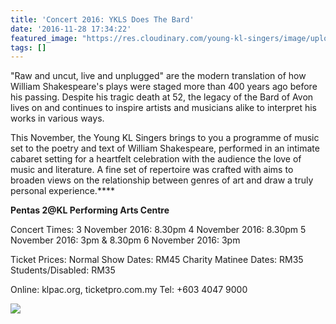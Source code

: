 ```yaml
---
title: 'Concert 2016: YKLS Does The Bard'
date: '2016-11-28 17:34:22'
featured_image: "https://res.cloudinary.com/young-kl-singers/image/upload/c_fill,g_face,h_900,w_1600/v1521057154/YKLS_DTB_2_FB_ad.png"
tags: []
---
```


"Raw and uncut, live and unplugged" are the modern translation of how William Shakespeare's plays were staged more than 400 years ago before his passing. Despite his tragic death at 52, the legacy of the Bard of Avon lives on and continues to inspire artists and musicians alike to interpret his works in various ways.

This November, the Young KL Singers brings to you a programme of music set to the poetry and text of William Shakespeare, performed in an intimate cabaret setting for a heartfelt celebration with the audience the love of music and literature. A fine set of repertoire was crafted with aims to broaden views on the relationship between genres
of art and draw a truly personal experience.****



**Pentas 2@KL Performing Arts Centre**



Concert Times:
3 November 2016: 8.30pm
4 November 2016: 8.30pm
5 November 2016: 3pm & 8.30pm
6 November 2016: 3pm


Ticket Prices:
Normal Show Dates: RM45
Charity Matinee Dates: RM35
Students/Disabled: RM35

Online: klpac.org, ticketpro.com.my
Tel: +603 4047 9000


![](https://res.cloudinary.com/young-kl-singers/image/upload/v1521057153/YKLS_DTB_2_LR_DL_back.jpg)
